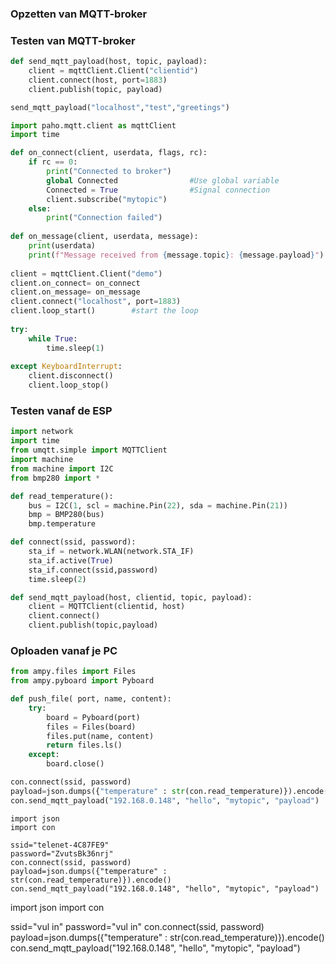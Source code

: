 


### Opzetten van MQTT-broker

### Testen van MQTT-broker

~~~python
def send_mqtt_payload(host, topic, payload): 
    client = mqttClient.Client("clientid")
    client.connect(host, port=1883)
    client.publish(topic, payload)

send_mqtt_payload("localhost","test","greetings")
~~~

~~~python
import paho.mqtt.client as mqttClient
import time

def on_connect(client, userdata, flags, rc):
    if rc == 0:
        print("Connected to broker")
        global Connected                #Use global variable
        Connected = True                #Signal connection 
        client.subscribe("mytopic")
    else:
        print("Connection failed")
  
def on_message(client, userdata, message):
    print(userdata)
    print(f"Message received from {message.topic}: {message.payload}")
    
client = mqttClient.Client("demo")
client.on_connect= on_connect
client.on_message= on_message
client.connect("localhost", port=1883)
client.loop_start()        #start the loop
    
try:
    while True:
        time.sleep(1)
  
except KeyboardInterrupt:
    client.disconnect()
    client.loop_stop()
~~~

### Testen vanaf de ESP

~~~python
import network
import time
from umqtt.simple import MQTTClient
import machine
from machine import I2C
from bmp280 import *

def read_temperature():
    bus = I2C(1, scl = machine.Pin(22), sda = machine.Pin(21))
    bmp = BMP280(bus)
    bmp.temperature

def connect(ssid, password):
    sta_if = network.WLAN(network.STA_IF)
    sta_if.active(True)
    sta_if.connect(ssid,password)
    time.sleep(2)

def send_mqtt_payload(host, clientid, topic, payload):
    client = MQTTClient(clientid, host)
    client.connect()
    client.publish(topic,payload)
~~~


### Oploaden vanaf je PC

~~~python
from ampy.files import Files
from ampy.pyboard import Pyboard

def push_file( port, name, content):
    try:
        board = Pyboard(port)
        files = Files(board)
        files.put(name, content)
        return files.ls()
    except:
        board.close()
~~~


~~~python
con.connect(ssid, password)
payload=json.dumps({"temperature" : str(con.read_temperature)}).encode()
con.send_mqtt_payload("192.168.0.148", "hello", "mytopic", "payload")
~~~

~~~
import json
import con

ssid="telenet-4C87FE9"
password="ZvutsBk36nrj"
con.connect(ssid, password)
payload=json.dumps({"temperature" : str(con.read_temperature)}).encode()
con.send_mqtt_payload("192.168.0.148", "hello", "mytopic", "payload")
~~~

import json
import con

ssid="vul in"
password="vul in"
con.connect(ssid, password)
payload=json.dumps({"temperature" : str(con.read_temperature)}).encode()
con.send_mqtt_payload("192.168.0.148", "hello", "mytopic", "payload")